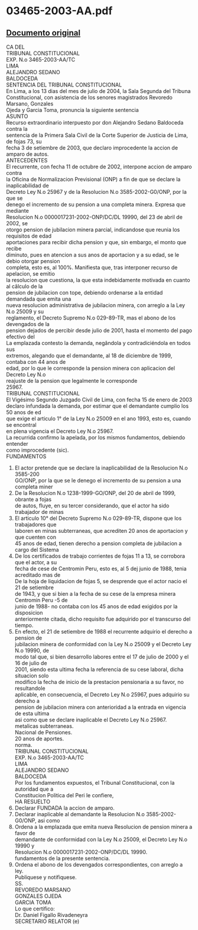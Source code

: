 
03465-2003-AA.pdf
=================
  
[Documento original](https://tc.gob.pe/jurisprudencia/2004/03465-2003-AA.pdf)  
---  
CA DEL  
TRIBUNAL CONSTITUCIONAL  
EXP. N.o 3465-2003-AA/TC  
LIMA  
ALEJANDRO SEDANO  
BALDOCEDA  
SENTENCIA DEL TRIBUNAL CONSTITUCIONAL  
En Lima, a los 13 dias del mes de julio de 2004, la Sala Segunda del Tribuna  
Constitucional, con asistencia de los senores magistrados Revoredo Marsano, Gonzales  
Ojeda y Garcia Toma, pronuncia la siguiente sentencia  
ASUNTO  
Recurso extraordinario interpuesto por don Alejandro Sedano Baldoceda contra la  
sentencia de la Primera Sala Civil de la Corte Superior de Justicia de Lima, de fojas 73, su  
fecha 3 de setiembre de 2003, que declaro improcedente la accion de amparo de autos.  
ANTECEDENTES  
El recurrente, con fecha 11 de octubre de 2002, interpone accion de amparo contra  
la Oficina de Normalizacion Previsional (ONP) a fin de que se declare la inaplicabilidad de  
Decreto Ley N.o 25967 y de la Resolucion N.o 3585-2002-G0/ONP, por la que se  
denego el incremento de su pension a una completa minera. Expresa que mediante  
Resolucion N.o 0000017231-2002-ONP/DC/DL 19990, del 23 de abril de 2002, se  
otorgo pension de jubilacion minera parcial, indicandose que reunia los requisitos de edad  
aportaciones para recibir dicha pension y que, sin embargo, el monto que recibe  
diminuto, pues en atencion a sus anos de aportacion y a su edad, se le debio otorgar pension  
completa, esto es, al 100%. Manifiesta que, tras interponer recurso de apelacion, se emitio  
la resolucion que cuestiona, la que esta indebidamente motivada en cuanto al câlculo de la  
pension de jubilacion con tope, debiendo ordenarse a la entidad demandada que emita una  
nueva resolucion administrativa de jubilacion minera, con arreglo a la Ley N.o 25009 y su  
reglamento, el Decreto Supremo N.o 029-89-TR, mas el abono de los devengados de la  
pension dejados de percibir desde julio de 2001, hasta el momento del pago efectivo del  
La emplazada contesto la demanda, negândola y contradiciéndola en todos sus  
extremos, alegando que el demandante, al 18 de diciembre de 1999, contaba con 44 anos de  
edad, por lo que le corresponde la pension minera con aplicacion del Decreto Ley N.o  
reajuste de la pension que legalmente le corresponde  
25967.  
TRIBUNAL CONSTITUCIONAL  
El Vigésimo Segundo Juzgado Civil de Lima, con fecha 15 de enero de 2003  
declaro infundada la demanda, por estimar que el demandante cumplio los 50 anos de ed  
que exige el articulo 1° de la Ley N.o 25009 en el ano 1993, esto es, cuando se encontral  
en plena vigencia el Decreto Ley N.o 25967.  
La recurrida confirmo la apelada, por los mismos fundamentos, debiendo entender  
como improcedente (sic).  
FUNDAMENTOS  
1. El actor pretende que se declare la inaplicabilidad de la Resolucion N.o 3585-200  
GO/ONP, por la que se le denego el incremento de su pension a una completa miner  
2. De la Resolucion N.o 1238-1999-GO/ONP, del 20 de abril de 1999, obrante a fojas  
de autos, fluye, en su tercer considerando, que el actor ha sido trabajador de minas  
3. El articulo 10° del Decreto Supremo N.o 029-89-TR, dispone que los trabajadores que  
laboren en minas subterraneas, que acrediten 20 anos de aportacion y que cuenten con  
45 anos de edad, tienen derecho a pension completa de jubilacion a cargo del Sistema  
4. De los certificados de trabajo corrientes de fojas 11 a 13, se corrobora que el actor, a su  
fecha de cese de Centromin Peru, esto es, al 5 dej junio de 1988, tenia acreditado mas de  
De la hoja de liquidacion de fojas 5, se desprende que el actor nacio el 21 de setiembre  
de 1943, y que si bien a la fecha de su cese de la empresa minera Centromin Peru -5 de  
junio de 1988- no contaba con los 45 anos de edad exigidos por la disposicion  
anteriormente citada, dicho requisito fue adquirido por el transcurso del tiempo.  
6. En efecto, el 21 de setiembre de 1988 el recurrente adquirio el derecho a pension de  
jubilacion minera de conformidad con la Ley N.o 25009 y el Decreto Ley N.o 19990, de  
modo tal que, si bien desarrollo labores entre el 17 de julio de 2000 y el 16 de julio de  
2001, siendo esta ultima fecha la referencia de su cese laboral, dicha situacion solo  
modifico la fecha de inicio de la prestacion pensionaria a su favor, no resultandole  
aplicable, en consecuencia, el Decreto Ley N.o 25967, pues adquirio su derecho a  
pension de jubilacion minera con anterioridad a la entrada en vigencia de esta ultima  
asi como que se declare inaplicable el Decreto Ley N.o 25967.  
metalicas subterraneas.  
Nacional de Pensiones.  
20 anos de aportes.  
norma.  
TRIBUNAL CONSTITUCIONAL  
EXP. N.o 3465-2003-AA/TC  
LIMA  
ALEJANDRO SEDANO  
BALDOCEDA  
Por los fundamentos expuestos, el Tribunal Constitucional, con la autoridad que a  
Constitucion Politica del Peri le confiere,  
HA RESUELTO  
1. Declarar FUNDADA la accion de amparo.  
2. Declarar inaplicable al demandante la Resolucion N.o 3585-2002-G0/ONP, asi como  
3. Ordena a la emplazada que emita nueva Resolucion de pension minera a favor de  
demandante de conformidad con la Ley N.o 25009, el Decreto Ley N.o 19990 y  
Resolucion N.o 0000017231-2002-ONP/DC/DL 19990.  
fundamentos de la presente sentencia.  
4. Ordena el abono de los devengados correspondientes, con arreglo a ley.  
Publiquese y notifiquese.  
SS.  
REVOREDO MARSANO  
GONZALES OJEDA  
GARCIA TOMA  
Lo que certifico:  
Dr. Daniel Figallo Rivadeneyra  
SECRETARIO RELATOR (e)